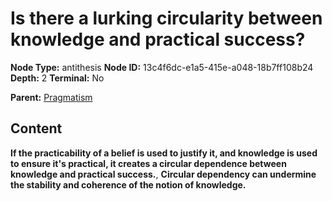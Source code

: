 # Is there a lurking circularity between knowledge and practical success?

**Node Type:** antithesis
**Node ID:** 13c4f6dc-e1a5-415e-a048-18b7ff108b24
**Depth:** 2
**Terminal:** No

**Parent:** [Pragmatism](pragmatism.md)

## Content

**If the practicability of a belief is used to justify it, and knowledge is used to ensure it's practical, it creates a circular dependence between knowledge and practical success.**, **Circular dependency can undermine the stability and coherence of the notion of knowledge.**
